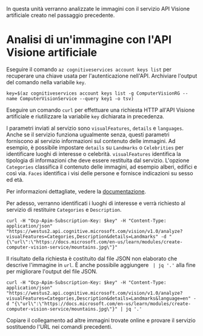 In questa unità verranno analizzate le immagini con il servizio API Visione artificiale creato nel passaggio precedente.

# <a name="analyzing-an-image-with-computer-vision-api"></a>Analisi di un'immagine con l'API Visione artificiale

Eseguire il comando `az cognitiveservices account keys list` per recuperare una chiave usata per l'autenticazione nell'API. Archiviare l'output del comando nella variabile `key`.

```azurecli
key=$(az cognitiveservices account keys list -g ComputerVisionRG --name ComputerVisionService --query key1 -o tsv)
```

Eseguire un comando `curl` per effettuare una richiesta HTTP all'API Visione artificiale e riutilizzare la variabile `key` dichiarata in precedenza.

I parametri inviati al servizio sono `visualFeatures`, `details` e `languages`. Anche se il servizio funziona ugualmente senza, questi parametri forniscono al servizio informazioni sul contenuto delle immagini. Ad esempio, è possibile impostare `details` su `Landmarks` o `Celebrities` per identificare luoghi di interesse o celebrità. `visualFeatures` identifica la tipologia di informazioni che deve essere restituita dal servizio. L'opzione `Categories` classifica il contenuto delle immagini, ad esempio alberi, edifici e così via. `Faces` identifica i visi delle persone e fornisce indicazioni su sesso ed età.

Per informazioni dettagliate, vedere la [documentazione](https://westus.dev.cognitive.microsoft.com/docs/services/56f91f2d778daf23d8ec6739/operations/56f91f2e778daf14a499e1fa).

Per adesso, verranno identificati i luoghi di interesse e verrà richiesto al servizio di restituire `Categories` e `Description`.

```azurecli
curl -H "Ocp-Apim-Subscription-Key: $key" -H "Content-Type: application/json" "https://westus2.api.cognitive.microsoft.com/vision/v1.0/analyze?visualFeatures=Categories,Description&details=Landmarks" -d "{\"url\":\"https://docs.microsoft.com/en-us/learn/modules/create-computer-vision-service/mountains.jpg\"}"
```

Il risultato della richiesta è costituito dal file JSON non elaborato che descrive l'immagine in `url`. È anche possibile aggiungere ` | jq '.'` alla fine per migliorare l'output del file JSON.

```azurecli
curl -H "Ocp-Apim-Subscription-Key: $key" -H "Content-Type: application/json" "https://westus2.api.cognitive.microsoft.com/vision/v1.0/analyze?visualFeatures=Categories,Description&details=Landmarks&language=en" -d "{\"url\":\"https://docs.microsoft.com/en-us/learn/modules/create-computer-vision-service/mountains.jpg\"}" | jq '.'
```

Copiare il collegamento ad altre immagini trovate online e provare il servizio sostituendo l'URL nei comandi precedenti.